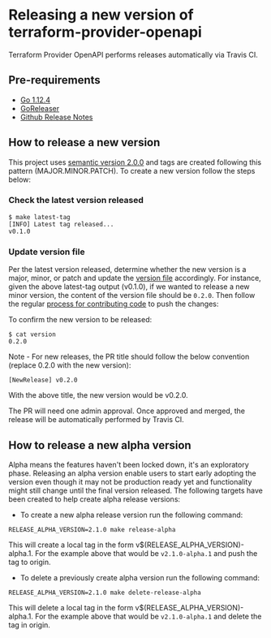 # Releasing a new version of terraform-provider-openapi

Terraform Provider OpenAPI performs releases automatically via Travis CI. 

## Pre-requirements

- [Go 1.12.4](https://golang.org/)
- [GoReleaser](https://goreleaser.com/)
- [Github Release Notes](https://github.com/buchanae/github-release-notes)

## How to release a new version

This project uses [semantic version 2.0.0](https://semver.org/) and tags are created following this pattern (MAJOR.MINOR.PATCH). To
create a new version follow the steps below:

### Check the latest version released

````
$ make latest-tag
[INFO] Latest tag released...
v0.1.0
````

### Update version file

Per the latest version released, determine whether the new version is a major, minor, or patch and update the 
[version file](https://github.com/dikhan/terraform-provider-openapi/blob/master/version) accordingly. For instance, given 
the above latest-tag output (v0.1.0), if we wanted to release a new minor version, the content of the version file should be 
`0.2.0`. Then follow the regular [process for contributing code](https://github.com/dikhan/terraform-provider-openapi/blob/master/.github/CONTRIBUTING.md#contributing-code)
to push the changes:

To confirm the new version to be released:
````
$ cat version 
0.2.0
````

Note - For new releases, the PR title should follow the below convention (replace 0.2.0 with the new version):

```
[NewRelease] v0.2.0
```

With the above title, the new version would be v0.2.0.

The PR will need one admin approval. Once approved and merged, the release will be automatically performed by Travis CI.

## How to release a new alpha version

Alpha means the features haven't been locked down, it's an exploratory phase. Releasing an alpha version enable users to 
start early adopting the version even though it may not be production ready yet and functionality might still change until
the final version released. The following targets have been created to help create alpha release versions:

- To create a new alpha release version run the following command:
````
RELEASE_ALPHA_VERSION=2.1.0 make release-alpha
````
This will create a local tag in the form v$(RELEASE_ALPHA_VERSION)-alpha.1. For the example above that would be `v2.1.0-alpha.1` and
push the tag to origin.

- To delete a previously create alpha version run the following command:
````
RELEASE_ALPHA_VERSION=2.1.0 make delete-release-alpha
````
This will delete a local tag in the form v$(RELEASE_ALPHA_VERSION)-alpha.1. For the example above that would be `v2.1.0-alpha.1` and
delete the tag in origin.